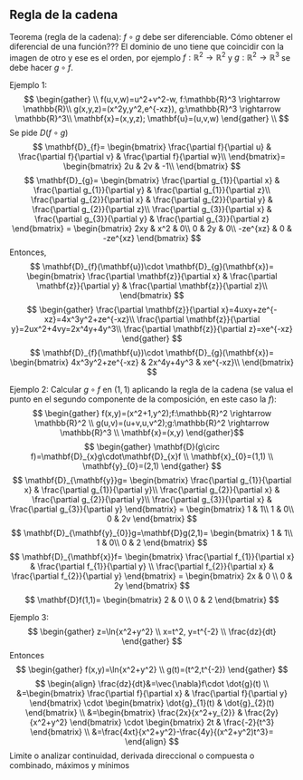 ## Regla de la cadena
Teorema (regla de la cadena): $f\circ g$ debe ser diferenciable.
Cómo obtener el diferencial de una función???
El dominio de uno tiene que coincidir con la imagen de otro y ese es el orden, por ejemplo
$f:\mathbb{R}^2 \rightarrow \mathbb{R}^2$ y $g:\mathbb{R}^2 \rightarrow \mathbb{R}^3$ se debe hacer $g\circ f$.

Ejemplo 1:
$$
\begin{gather} \\
f(u,v,w)=u^2+v^2-w, f:\mathbb{R}^3 \rightarrow \mathbb{R}\\
g(x,y,z)=(x^2y,y^2,e^{-xz}), g:\mathbb{R}^3 \rightarrow \mathbb{R}^3\\
\mathbf{x}=(x,y,z); \mathbf{u}=(u,v,w)
\end{gather} \\
$$
Se pide $D(f\circ g)$
$$
\mathbf{D}_{f}=
\begin{bmatrix}  
\frac{\partial f}{\partial u} & \frac{\partial f}{\partial v} & \frac{\partial f}{\partial w}\\
\end{bmatrix}=
\begin{bmatrix}  
2u & 2v & -1\\
\end{bmatrix}
$$
$$
\mathbf{D}_{g}=
\begin{bmatrix}  
\frac{\partial g_{1}}{\partial x} & \frac{\partial g_{1}}{\partial y} & \frac{\partial g_{1}}{\partial z}\\  
\frac{\partial g_{2}}{\partial x} & \frac{\partial g_{2}}{\partial y} & \frac{\partial g_{2}}{\partial z}\\
\frac{\partial g_{3}}{\partial x} & \frac{\partial g_{3}}{\partial y} & \frac{\partial g_{3}}{\partial z} 
\end{bmatrix} = 
\begin{bmatrix}  
2xy & x^2 & 0\\ 
0 & 2y & 0\\
-ze^{xz} & 0 & -ze^{xz}  
\end{bmatrix}
$$
Entonces,
$$
\mathbf{D}_{f}(\mathbf{u})\cdot \mathbf{D}_{g}(\mathbf{x})=
\begin{bmatrix}  
\frac{\partial \mathbf{z}}{\partial x} & \frac{\partial \mathbf{z}}{\partial y} & \frac{\partial \mathbf{z}}{\partial z}\\
\end{bmatrix}
$$
$$
\begin{gather}
\frac{\partial \mathbf{z}}{\partial x}=4uxy+ze^{-xz}=4x^3y^2+ze^{-xz}\\
\frac{\partial \mathbf{z}}{\partial y}=2ux^2+4vy=2x^4y+4y^3\\
\frac{\partial \mathbf{z}}{\partial z}=xe^{-xz}
\end{gather}
$$
$$
\mathbf{D}_{f}(\mathbf{u})\cdot \mathbf{D}_{g}(\mathbf{x})=
\begin{bmatrix}  
4x^3y^2+ze^{-xz} & 2x^4y+4y^3 & xe^{-xz}\\
\end{bmatrix}
$$

Ejemplo 2:
Calcular $g\circ f$ en $(1,1)$ aplicando la regla de la cadena (se valua el punto en el segundo componente de la composición, en este caso la $f$):
$$
\begin{gather}
f(x,y)=(x^2+1,y^2);f:\mathbb{R}^2 \rightarrow \mathbb{R}^2 \\
g(u,v)=(u+v,u,v^2);g:\mathbb{R}^2 \rightarrow \mathbb{R}^3 \\
\mathbf{x}=(x,y)
\end{gather}$$
$$
\begin{gather}
\mathbf{D}(g\circ f)=\mathbf{D}_{x}g\cdot\mathbf{D}_{x}f \\
\mathbf{x}_{0}=(1,1) \\
\mathbf{y}_{0}=(2,1)
\end{gather}
$$
$$
\mathbf{D}_{\mathbf{y}}g=
\begin{bmatrix}  
\frac{\partial g_{1}}{\partial x} & \frac{\partial g_{1}}{\partial y}\\  
\frac{\partial g_{2}}{\partial x} & \frac{\partial g_{2}}{\partial y}\\
\frac{\partial g_{3}}{\partial x} & \frac{\partial g_{3}}{\partial y}
\end{bmatrix} = 
\begin{bmatrix}  
1 & 1\\  
1 & 0\\
0 & 2v
\end{bmatrix}
$$
$$
\mathbf{D}_{\mathbf{y}_{0}}g=\mathbf{D}g(2,1)=
\begin{bmatrix}  
1 & 1\\  
1 & 0\\
0 & 2
\end{bmatrix}
$$
$$
\mathbf{D}_{\mathbf{x}}f=
\begin{bmatrix}  
\frac{\partial f_{1}}{\partial x} & \frac{\partial f_{1}}{\partial y} \\  
\frac{\partial f_{2}}{\partial x} & \frac{\partial f_{2}}{\partial y}
\end{bmatrix} = 
\begin{bmatrix}  
2x & 0 \\  
0 & 2y
\end{bmatrix}
$$
$$
\mathbf{D}f(1,1)=
\begin{bmatrix}  
2 & 0 \\  
0 & 2
\end{bmatrix}
$$

Ejemplo 3:
$$
\begin{gather}
z=\ln{x^2+y^2} \\
x=t^2, y=t^{-2} \\
\frac{dz}{dt}
\end{gather}
$$
Entonces
$$
\begin{gather}
f(x,y)=\ln{x^2+y^2} \\
g(t)=(t^2,t^{-2})
\end{gather}
$$
$$
\begin{align}
\frac{dz}{dt}&=\vec{\nabla}f\cdot \dot{g}(t) \\
&=\begin{bmatrix}
\frac{\partial f}{\partial x} & \frac{\partial f}{\partial y}
\end{bmatrix} \cdot \begin{bmatrix}
\dot{g}_{1}(t) & \dot{g}_{2}(t)
\end{bmatrix} \\
&=\begin{bmatrix}
\frac{2x}{x^2+y_{2}} & \frac{2y}{x^2+y^2}
\end{bmatrix} \cdot \begin{bmatrix}
2t & \frac{-2}{t^3}
\end{bmatrix} \\
&=\frac{4xt}{x^2+y^2}-\frac{4y}{(x^2+y^2)t^3}=
\end{align}
$$
Limite o analizar continuidad, derivada direccional o compuesta o combinado, máximos y mínimos